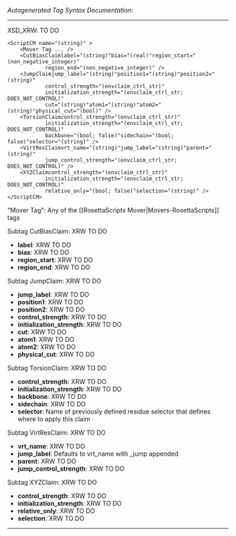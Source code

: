 _Autogenerated Tag Syntax Documentation:_

---
XSD_XRW: TO DO

```
<ScriptCM name="(string)" >
    <Mover Tag ... />
    <CutBiasClaimlabel="(string)"bias="(real)"region_start="(non_negative_integer)"
            region_end="(non_negative_integer)" />
    <JumpClaimjump_label="(string)"position1="(string)"position2="(string)"
            control_strength="(envclaim_ctrl_str)"
            initialization_strength="(envclaim_ctrl_str; DOES_NOT_CONTROL)"
            cut="(string)"atom1="(string)"atom2="(string)"physical_cut="(bool)" />
    <TorsionClaimcontrol_strength="(envclaim_ctrl_str)"
            initialization_strength="(envclaim_ctrl_str; DOES_NOT_CONTROL)"
            backbone="(bool; false)"sidechain="(bool; false)"selector="(string)" />
    <VirtResClaimvrt_name="(string)"jump_label="(string)"parent="(string)"
            jump_control_strength="(envclaim_ctrl_str; DOES_NOT_CONTROL)" />
    <XYZClaimcontrol_strength="(envclaim_ctrl_str)"
            initialization_strength="(envclaim_ctrl_str; DOES_NOT_CONTROL)"
            relative_only="(bool; false)"selection="(string)" />
</ScriptCM>
```



"Mover Tag": Any of the [[RosettaScripts Mover|Movers-RosettaScripts]] tags

Subtag CutBiasClaim:   XRW TO DO

-   **label**: XRW TO DO
-   **bias**: XRW TO DO
-   **region_start**: XRW TO DO
-   **region_end**: XRW TO DO

Subtag JumpClaim:   XRW TO DO

-   **jump_label**: XRW TO DO
-   **position1**: XRW TO DO
-   **position2**: XRW TO DO
-   **control_strength**: XRW TO DO
-   **initialization_strength**: XRW TO DO
-   **cut**: XRW TO DO
-   **atom1**: XRW TO DO
-   **atom2**: XRW TO DO
-   **physical_cut**: XRW TO DO

Subtag TorsionClaim:   XRW TO DO

-   **control_strength**: XRW TO DO
-   **initialization_strength**: XRW TO DO
-   **backbone**: XRW TO DO
-   **sidechain**: XRW TO DO
-   **selector**: Name of previously defined residue selector that defines where to apply this claim

Subtag VirtResClaim:   XRW TO DO

-   **vrt_name**: XRW TO DO
-   **jump_label**: Defaults to vrt_name with _jump appended
-   **parent**: XRW TO DO
-   **jump_control_strength**: XRW TO DO

Subtag XYZClaim:   XRW TO DO

-   **control_strength**: XRW TO DO
-   **initialization_strength**: XRW TO DO
-   **relative_only**: XRW TO DO
-   **selection**: XRW TO DO

---
